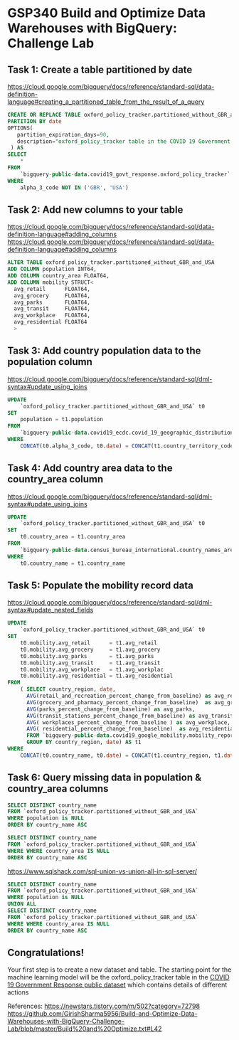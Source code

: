 # GSP340 Build and Optimize Data Warehouses with BigQuery: Challenge Lab

## Task 1: Create a table partitioned by date

https://cloud.google.com/bigquery/docs/reference/standard-sql/data-definition-language#creating_a_partitioned_table_from_the_result_of_a_query

```SQL
CREATE OR REPLACE TABLE oxford_policy_tracker.partitioned_without_GBR_and_USA
PARTITION BY date
OPTIONS(
   partition_expiration_days=90,
   description="oxford_policy_tracker table in the COVID 19 Government Response public dataset with  an expiry time set to 90 days."
 ) AS
SELECT 
    * 
FROM 
    `bigquery-public-data.covid19_govt_response.oxford_policy_tracker`
WHERE 
    alpha_3_code NOT IN ('GBR', 'USA')

```

## Task 2: Add new columns to your table

https://cloud.google.com/bigquery/docs/reference/standard-sql/data-definition-language#adding_columns
https://cloud.google.com/bigquery/docs/reference/standard-sql/data-definition-language#adding_columns


```SQL
ALTER TABLE oxford_policy_tracker.partitioned_without_GBR_and_USA
ADD COLUMN population INT64,
ADD COLUMN country_area FLOAT64,
ADD COLUMN mobility STRUCT<
  avg_retail      FLOAT64,
  avg_grocery     FLOAT64,
  avg_parks       FLOAT64,
  avg_transit     FLOAT64,
  avg_workplace   FLOAT64,
  avg_residential FLOAT64
  >

```

## Task 3: Add country population data to the population column

https://cloud.google.com/bigquery/docs/reference/standard-sql/dml-syntax#update_using_joins

```SQL
UPDATE
    `oxford_policy_tracker.partitioned_without_GBR_and_USA` t0
SET
    population = t1.population
FROM 
    `bigquery-public-data.covid19_ecdc.covid_19_geographic_distribution_worldwide` t1
WHERE 
    CONCAT(t0.alpha_3_code, t0.date) = CONCAT(t1.country_territory_code, t1.date);

```

## Task 4: Add country area data to the country_area column

https://cloud.google.com/bigquery/docs/reference/standard-sql/dml-syntax#update_using_joins

```SQL
UPDATE
    `oxford_policy_tracker.partitioned_without_GBR_and_USA` t0
SET
    t0.country_area = t1.country_area
FROM 
    `bigquery-public-data.census_bureau_international.country_names_area` t1
WHERE 
    t0.country_name = t1.country_name

```


## Task 5: Populate the mobility record data

https://cloud.google.com/bigquery/docs/reference/standard-sql/dml-syntax#update_nested_fields

```SQL
UPDATE
    `oxford_policy_tracker.partitioned_without_GBR_and_USA` t0
SET
    t0.mobility.avg_retail      = t1.avg_retail
    t0.mobility.avg_grocery     = t1.avg_grocery
    t0.mobility.avg_parks       = t1.avg_parks
    t0.mobility.avg_transit     = t1.avg_transit
    t0.mobility.avg_workplace   = t1.avg_workplac
    t0.mobility.avg_residential = t1.avg_residential
FROM 
    ( SELECT country_region, date, 
      AVG(retail_and_recreation_percent_change_from_baseline) as avg_retail,
      AVG(grocery_and_pharmacy_percent_change_from_baseline)  as avg_grocery,
      AVG(parks_percent_change_from_baseline) as avg_parks,
      AVG(transit_stations_percent_change_from_baseline) as avg_transit,
      AVG( workplaces_percent_change_from_baseline ) as avg_workplace,
      AVG( residential_percent_change_from_baseline)  as avg_residential
      FROM `bigquery-public-data.covid19_google_mobility.mobility_report`
      GROUP BY country_region, date) AS t1
WHERE 
    CONCAT(t0.country_name, t0.date) = CONCAT(t1.country_region, t1.date)


```

## Task 6: Query missing data in population & country_area columns

```SQL
SELECT DISTINCT country_name
FROM `oxford_policy_tracker.partitioned_without_GBR_and_USA`
WHERE population is NULL 
ORDER BY country_name ASC

```

```SQL
SELECT DISTINCT country_name
FROM `oxford_policy_tracker.partitioned_without_GBR_and_USA`
WHERE WHERE country_area IS NULL 
ORDER BY country_name ASC

```

https://www.sqlshack.com/sql-union-vs-union-all-in-sql-server/

```SQL
SELECT DISTINCT country_name
FROM `oxford_policy_tracker.partitioned_without_GBR_and_USA`
WHERE population is NULL 
UNION ALL
SELECT DISTINCT country_name
FROM `oxford_policy_tracker.partitioned_without_GBR_and_USA`
WHERE WHERE country_area IS NULL 
ORDER BY country_name ASC

```

## Congratulations!


Your first step is to create a new dataset and table. The starting point for the machine learning model will be the oxford_policy_tracker table in the [COVID 19 Government Response public dataset](https://console.cloud.google.com/bigquery?p=bigquery-public-data&d=covid19_govt_response&page=dataset) which contains details of different actions


References:
https://newstars.tistory.com/m/502?category=72798
https://github.com/GirishSharma5956/Build-and-Optimize-Data-Warehouses-with-BigQuery-Challenge-Lab/blob/master/Build%20and%20Optimize.txt#L42
